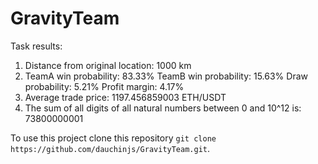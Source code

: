 # GravityTeam

Task results:
1. Distance from original location: 1000 km
2. TeamA win probability: 83.33%
   TeamB win probability: 15.63%
   Draw probability: 5.21%
   Profit margin: 4.17%
3. Average trade price: 1197.456859003 ETH/USDT
4. The sum of all digits of all natural numbers between 0 and 10^12 is: 73800000001

To use this project clone this repository `git clone https://github.com/dauchinjs/GravityTeam.git`.
